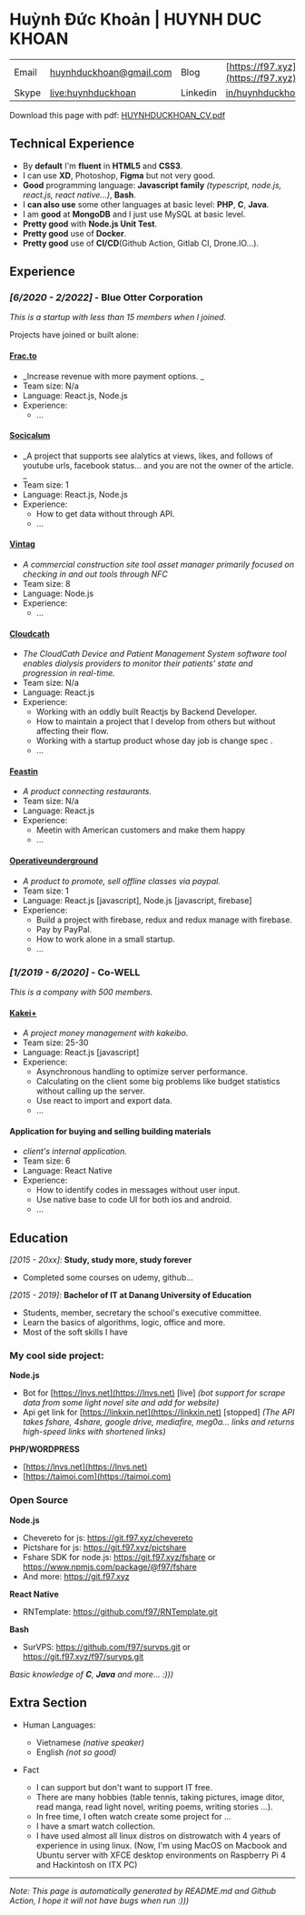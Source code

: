 Huỳnh Đức Khoản | HUYNH DUC KHOAN
=====================

|||||
|---|---|---|---|
|Email|huynhduckhoan@gmail.com|Blog|[https://f97.xyz](https://f97.xyz)|
|Skype|[live:huynhduckhoan](https://join.skype.com/invite/niUom6aZDDwa)|Linkedin|[in/huynhduckhoan](https://www.linkedin.com/in/huynhduckhoan)|

Download this page with pdf: [HUYNHDUCKHOAN_CV.pdf](https://cv.f97.xyz/HUYNHDUCKHOAN_CV.pdf)

Technical Experience
--------------------

- By **default** I'm **fluent** in **HTML5** and **CSS3**.
- I can use **XD**, Photoshop, **Figma** but not very good.
- **Good** programming language: **Javascript family** _(typescript, node.js, react.js, react native...)_, **Bash**.
- I **can also use** some other languages at basic level: **PHP**, **C**, **Java**.
- I am **good** at **MongoDB** and I just use MySQL at basic level.
- **Pretty good** with **Node.js Unit Test**.
- **Pretty good** use of **Docker**.
- **Pretty good** use of **CI/CD**(Github Action, Gitlab CI, Drone.IO...).

Experience
----------

### _[6/2020 - 2/2022]_ - **Blue Otter Corporation**

_This is a startup with less than 15 members when I joined._

Projects have joined or built alone: 

#### **[Frac.to](https://frac.to)**
- _Increase revenue with more payment options. _
- Team size: N/a
- Language: React.js, Node.js
- Experience: 
  - ...

#### **[Socicalum](#)**
- _A project that supports see alalytics at views, likes, and follows of youtube urls, facebook status... and you are not the owner of the article. _
- Team size: 1
- Language: React.js, Node.js
- Experience: 
  - How to get data without through API.
  - ...

#### **[Vintag](#)**
- _A commercial construction site tool asset manager primarily focused on checking in and out tools through NFC_
- Team size: 8
- Language: Node.js
- Experience: 
  - ...

#### **[Cloudcath](https://www.cloudcath.com)**
  - _The CloudCath Device and Patient Management System software tool enables dialysis providers to monitor their patients' state and progression in real-time._
  - Team size: N/a
  - Language: React.js
  - Experience: 
    - Working with an oddly built Reactjs by Backend Developer.
    - How to maintain a project that I develop from others but without affecting their flow.
    - Working with a startup product whose day job is change spec .
    - ...

#### **[Feastin](https://feastin.com)**

- _A product connecting restaurants._
- Team size: N/a
- Language: React.js
- Experience: 
  - Meetin with American customers and make them happy
  - ...

#### **[Operativeunderground](https://www.operativeunderground.com)**

- _A product to promote, sell offline classes via paypal._
- Team size: 1
- Language: React.js [javascript], Node.js [javascript, firebase]
- Experience: 
  - Build a project with firebase, redux and redux manage with firebase.
  - Pay by PayPal.
  - How to work alone in a small startup.
  - ...

### _[1/2019 - 6/2020]_ - **Co-WELL**

_This is a company with 500 members._

#### **[Kakei+](https://kakei.fujinnotomo.co.jp)**

- _A project money management with kakeibo._
- Team size: 25-30
- Language: React.js [javascript]
- Experience: 
  - Asynchronous handling to optimize server performance.
  - Calculating on the client some big problems like budget statistics without calling up the server.
  - Use react to import and export data.
  - ...

#### **Application for buying and selling building materials**

- _client's internal application._
- Team size: 6
- Language: React Native
- Experience: 
  - How to identify codes in messages without user input.
  - Use native base to code UI for both ios and android.
  - ...

<!-- * I have a few other React Native projects from time to time but not worth mentioning.  -->

Education
---------

_[2015 - 20xx]_:   **Study, study more, study forever**
  * Completed some courses on udemy, github...

_[2015 - 2019]_:   **Bachelor of IT at Danang University of Education**

   * Students, member, secretary the school's executive committee.
   * Learn the basics of algorithms, logic, office and more.
   * Most of the soft skills I have

### My cool side project: 

<!-- yeb, I commented all, so please see at [https://f97.xyz/projects/](https://f97.xyz/projects/) I will update in future. -->

**Node.js**
   * Bot for [https://lnvs.net](https://lnvs.net) [live] _(bot support for scrape data from some light novel site and add for website)_
   * Api get link for [https://linkxin.net](https://linkxin.net) [stopped]  _(The API takes fshare, 4share, google drive, mediafire, meg0a... links and returns high-speed links with shortened links)_

**PHP/WORDPRESS**
   * [https://lnvs.net](https://lnvs.net)
   * [https://taimoi.com](https://taimoi.com)

### Open Source

**Node.js**
   * Chevereto for js: https://git.f97.xyz/chevereto
   * Pictshare for js: https://git.f97.xyz/pictshare
   * Fshare SDK for node.js: https://git.f97.xyz/fshare or https://www.npmjs.com/package/@f97/fshare 
   * And more: https://git.f97.xyz 

**React Native**
   * RNTemplate: https://github.com/f97/RNTemplate.git

**Bash**
   * SurVPS: https://github.com/f97/survps.git or https://git.f97.xyz/f97/survps.git
   
_Basic knowledge of **C**, **Java** and more... :)))_

[ref]: https://github.com/githubuser/f97

Extra Section
----------------------------------------

* Human Languages:

   * Vietnamese _(native speaker)_
   * English _(not so good)_

* Fact
   * I can support but don't want to support IT free.
   * There are many hobbies (table tennis, taking pictures, image ditor, read manga, read light novel, writing poems, writing stories ...).
   * In free time, I often watch create some project for ...
   * I have a smart watch collection.
   * I have used almost all linux distros on distrowatch with 4 years of experience in using linux. (Now, I'm using MacOS on Macbook and Ubuntu server with XFCE desktop environments on Raspberry Pi 4 and Hackintosh on ITX PC)
<!--    * <s>I am alone =)))<s> -->

----------------------------------------
_Note: This page is automatically generated by README.md and Github Action, I hope it will not have bugs when run :)))_
